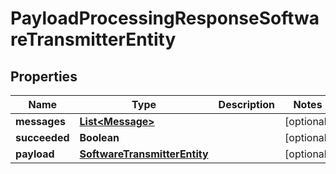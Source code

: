 

# PayloadProcessingResponseSoftwareTransmitterEntity


## Properties

| Name | Type | Description | Notes |
|------------ | ------------- | ------------- | -------------|
|**messages** | [**List&lt;Message&gt;**](Message.md) |  |  [optional] |
|**succeeded** | **Boolean** |  |  [optional] |
|**payload** | [**SoftwareTransmitterEntity**](SoftwareTransmitterEntity.md) |  |  [optional] |



